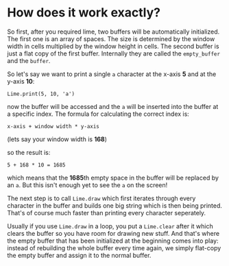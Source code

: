 # How does it work exactly?

So first, after you required lime, two buffers will be automatically initialized. The first one is an array of spaces. The size is determined by the window width in cells multiplied by the window height in cells. The second buffer is just a flat copy of the first buffer.
Internally they are called the `empty_buffer` and the `buffer`.

So let's say we want to print a single `a` character at the x-axis **5** and at the y-axis **10**:

```crystal
Lime.print(5, 10, 'a')
```

now the buffer will be accessed and the `a` will be inserted into the buffer at a specific index. The formula for calculating the correct index is:

```crystal
x-axis + window width * y-axis
```

(lets say your window width is **168**)

so the result is:

```crystal
5 + 168 * 10 = 1685
```

which means that the **1685**th empty space in the buffer will be replaced by an `a`. But this isn't enough yet to see the `a` on the screen!

The next step is to call `Lime.draw` which first iterates through every character in the buffer and builds one big string which is then being printed. That's of course much faster than printing every character seperately.

Usually if you use `Lime.draw` in a loop, you put a `Lime.clear` after it which clears the buffer so you have room for drawing new stuff. And that's where the empty buffer that has been initialized at the beginning comes into play: instead of rebuilding the whole buffer every time again, we simply flat-copy the empty buffer and assign it to the normal buffer.